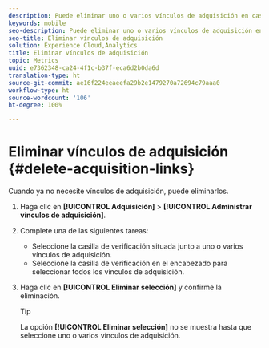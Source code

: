 ```yaml
---
description: Puede eliminar uno o varios vínculos de adquisición en caso de que ya no los necesite.
keywords: mobile
seo-description: Puede eliminar uno o varios vínculos de adquisición en caso de que ya no los necesite.
seo-title: Eliminar vínculos de adquisición
solution: Experience Cloud,Analytics
title: Eliminar vínculos de adquisición
topic: Metrics
uuid: e7362348-ca24-4f1c-b37f-eca6d2b0da6d
translation-type: ht
source-git-commit: ae16f224eeaeefa29b2e1479270a72694c79aaa0
workflow-type: ht
source-wordcount: '106'
ht-degree: 100%

---
```



# Eliminar vínculos de adquisición {#delete-acquisition-links}

Cuando ya no necesite vínculos de adquisición, puede eliminarlos.

1. Haga clic en **[!UICONTROL Adquisición]** > **[!UICONTROL Administrar vínculos de adquisición]**.
1. Complete una de las siguientes tareas:

   * Seleccione la casilla de verificación situada junto a uno o varios vínculos de adquisición.
   * Seleccione la casilla de verificación en el encabezado para seleccionar todos los vínculos de adquisición.

1. Haga clic en **[!UICONTROL Eliminar selección]** y confirme la eliminación.

   >[!TIP]
   >
   >La opción **[!UICONTROL Eliminar selección]** no se muestra hasta que seleccione uno o varios vínculos de adquisición.

